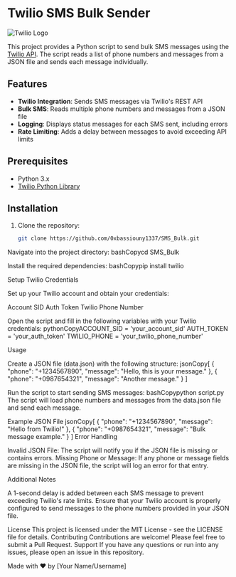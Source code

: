 # Twilio SMS Bulk Sender

![Twilio Logo](https://www.twilio.com/docs/static/company/img/logos/red/twilio-logo-red.svg)

This project provides a Python script to send bulk SMS messages using the [Twilio API](https://www.twilio.com/docs/sms). The script reads a list of phone numbers and messages from a JSON file and sends each message individually.

## Features

- **Twilio Integration**: Sends SMS messages via Twilio's REST API
- **Bulk SMS**: Reads multiple phone numbers and messages from a JSON file
- **Logging**: Displays status messages for each SMS sent, including errors
- **Rate Limiting**: Adds a delay between messages to avoid exceeding API limits

## Prerequisites

- Python 3.x
- [Twilio Python Library](https://www.twilio.com/docs/libraries/python)

## Installation

1. Clone the repository:
   ```bash
   git clone https://github.com/0xbassiouny1337/SMS_Bulk.git

Navigate into the project directory:
bashCopycd SMS_Bulk

Install the required dependencies:
bashCopypip install twilio


Setup Twilio Credentials

Set up your Twilio account and obtain your credentials:

Account SID
Auth Token
Twilio Phone Number


Open the script and fill in the following variables with your Twilio credentials:
pythonCopyACCOUNT_SID = 'your_account_sid'
AUTH_TOKEN = 'your_auth_token'
TWILIO_PHONE = 'your_twilio_phone_number'


Usage

Create a JSON file (data.json) with the following structure:
jsonCopy[
  {
    "phone": "+1234567890",
    "message": "Hello, this is your message."
  },
  {
    "phone": "+0987654321",
    "message": "Another message."
  }
]

Run the script to start sending SMS messages:
bashCopypython script.py
The script will load phone numbers and messages from the data.json file and send each message.

Example JSON File
jsonCopy[
  {
    "phone": "+1234567890",
    "message": "Hello from Twilio!"
  },
  {
    "phone": "+0987654321",
    "message": "Bulk message example."
  }
]
Error Handling

Invalid JSON File: The script will notify you if the JSON file is missing or contains errors.
Missing Phone or Message: If any phone or message fields are missing in the JSON file, the script will log an error for that entry.

Additional Notes

A 1-second delay is added between each SMS message to prevent exceeding Twilio's rate limits.
Ensure that your Twilio account is properly configured to send messages to the phone numbers provided in your JSON file.

License
This project is licensed under the MIT License - see the LICENSE file for details.
Contributing
Contributions are welcome! Please feel free to submit a Pull Request.
Support
If you have any questions or run into any issues, please open an issue in this repository.

Made with ❤️ by [Your Name/Username]
